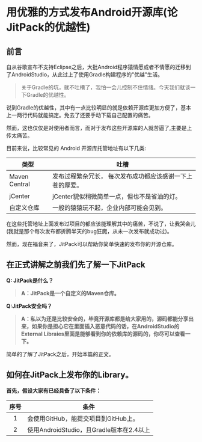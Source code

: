 # 用优雅的方式发布Android开源库(论JitPack的优越性)

## 前言
自从谷歌宣布不支持Eclipse之后，大批Android程序猿情愿或者不情愿的迁移到了AndroidStudio，从此过上了使用Gradle构建程序的"优越"生活。

> 关于Gradle的坑，就不吐槽了，我怕一会儿控制不住情绪。今天我们就谈一下Gradle的优越性。

说到Gradle的优越性，其中有一点比较明显的就是依赖开源库更加方便了，基本上一两行代码就能搞定。免去了还要手动下载自己配置的痛苦。

然而，这也仅仅是对使用者而言，而对于发布这些开源库的人就苦逼了,主要是上传太痛苦。

目前来说，比较常见的 Android 开源库托管地址有以下几类:

类型          |   吐槽
------------- | ------------
Maven Central | 发布过程繁杂冗长， 每次发布成功都应该感谢一下上苍的厚爱。
jCenter       | jCenter貌似稍微简单一点，但也不是省油的灯。 
自定义仓库    | 一般的猿猿玩不起，企业内部可能会见到。

在这些托管地址上面发布过项目的都应该能理解其中的痛苦，不说了，让我哭会儿(我就是那个每次发布都折腾半天的bug狂魔，从未一次发布就成功过)。

然而，现在福音来了，JitPack可以帮助你简单快速的发布你的开源仓库。

## 在正式讲解之前我们先了解一下JitPack

**Q: JitPack是什么？**

> **A：JitPack是一个自定义的Maven仓库。**

**Q:JitPack安全吗？**

> **A：私以为还是比较安全的，毕竟开源库都是给大家用的，源码都能分享出来，如果你是担心它在里面插入恶意代码的话，在AndroidStudio的 External Libraies里面是能够看到你的依赖库的源码的，你尽可以查看一下。**

简单的了解了JitPack之后，开始本篇的正文。

## 如何在JitPack上发布你的Library。

**首先，假设大家有已经具备了以下条件：**

序号 | 条件
:---:|---------
  1  | 会使用GitHub，能提交项目到GitHub上。 
  2  | 使用AndroidStudio，且Gradle版本在2.4以上

















